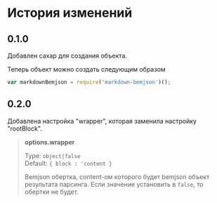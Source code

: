# История изменений

## 0.1.0

Добавлен сахар для создания объекта.

Теперь объект можно создать следующим образом

```javascript
var markdownBemjson = require('markdown-bemjson')();
```

## 0.2.0

Добавлена настройка "wrapper", которая заменила настройку "rootBlock".

> __options.wrapper__
>
> Type: `object|false`  
> Default: `{ block : 'content }`
>
> Bemjson обертка, content-ом которого будет bemjson объект результата парсинга. Если значение установить в `false`, то обертки не будет.

